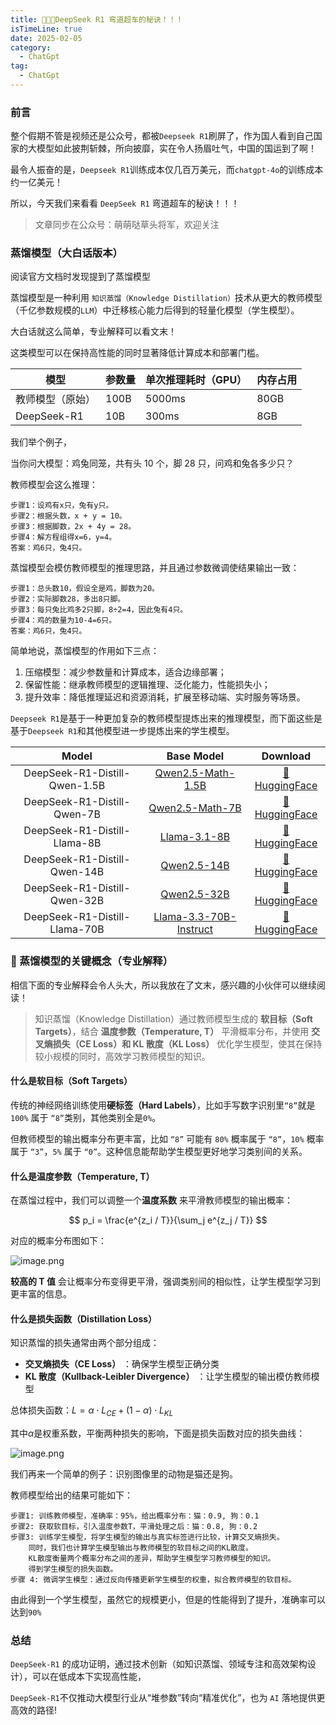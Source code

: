 ```yaml
---
title: 🚀🚀🚀DeepSeek R1 弯道超车的秘诀！！！
isTimeLine: true
date: 2025-02-05
category:
  - ChatGpt
tag:
  - ChatGpt
---
```


### 前言

整个假期不管是视频还是公众号，都被`Deepseek R1`刷屏了，作为国人看到自己国家的大模型如此披荆斩棘，所向披靡，实在令人扬眉吐气，中国的国运到了啊！

最令人振奋的是，`Deepseek R1`训练成本仅几百万美元，而`chatgpt-4o`的训练成本约一亿美元！

所以，今天我们来看看 `DeepSeek R1` 弯道超车的秘诀！！！

> 文章同步在公众号：萌萌哒草头将军，欢迎关注

### 蒸馏模型（大白话版本）

阅读官方文档时发现提到了蒸馏模型

蒸馏模型是一种利用 `知识蒸馏（Knowledge Distillation）`技术从更大的教师模型（千亿参数规模的`LLM`）中迁移核心能力后得到的轻量化模型（学生模型）。

大白话就这么简单，专业解释可以看文末！

这类模型可以在保持高性能的同时显著降低计算成本和部署门槛。

| 模型             | 参数量 | 单次推理耗时（GPU） | 内存占用 |
| ---------------- | ------ | ------------------- | -------- |
| 教师模型（原始） | 100B   | 5000ms              | 80GB     |
| DeepSeek-R1      | 10B    | 300ms               | 8GB      |

我们举个例子，

当你问大模型：鸡兔同笼，共有头 10 个，脚 28 只，问鸡和兔各多少只？

教师模型会这么推理：

    步骤1：设鸡有x只，兔有y只。
    步骤2：根据头数，x + y = 10。
    步骤3：根据脚数，2x + 4y = 28。
    步骤4：解方程组得x=6，y=4。
    答案：鸡6只，兔4只。

蒸馏模型会模仿教师模型的推理思路，并且通过参数微调使结果输出一致：

    步骤1：总头数10，假设全是鸡，脚数为20。
    步骤2：实际脚数28，多出8只脚。
    步骤3：每只兔比鸡多2只脚，8÷2=4，因此兔有4只。
    步骤4：鸡的数量为10-4=6只。
    答案：鸡6只，兔4只。

简单地说，蒸馏模型的作用如下三点：

1.  压缩模型：减少参数量和计算成本，适合边缘部署；
2.  保留性能：继承教师模型的逻辑推理、泛化能力，性能损失小；
3.  提升效率：降低推理延迟和资源消耗，扩展至移动端、实时服务等场景。

`Deepseek R1`是基于一种更加复杂的教师模型提炼出来的推理模型，而下面这些是基于`Deepseek R1`和其他模型进一步提炼出来的学生模型。

|           **Model**           |                                   **Base Model**                                   |                                    **Download**                                    |
| :---------------------------: | :--------------------------------------------------------------------------------: | :--------------------------------------------------------------------------------: |
| DeepSeek-R1-Distill-Qwen-1.5B |         [Qwen2.5-Math-1.5B](https://huggingface.co/Qwen/Qwen2.5-Math-1.5B)         | [🤗 HuggingFace](https://huggingface.co/deepseek-ai/DeepSeek-R1-Distill-Qwen-1.5B) |
|  DeepSeek-R1-Distill-Qwen-7B  |           [Qwen2.5-Math-7B](https://huggingface.co/Qwen/Qwen2.5-Math-7B)           |  [🤗 HuggingFace](https://huggingface.co/deepseek-ai/DeepSeek-R1-Distill-Qwen-7B)  |
| DeepSeek-R1-Distill-Llama-8B  |           [Llama-3.1-8B](https://huggingface.co/meta-llama/Llama-3.1-8B)           | [🤗 HuggingFace](https://huggingface.co/deepseek-ai/DeepSeek-R1-Distill-Llama-8B)  |
| DeepSeek-R1-Distill-Qwen-14B  |               [Qwen2.5-14B](https://huggingface.co/Qwen/Qwen2.5-14B)               | [🤗 HuggingFace](https://huggingface.co/deepseek-ai/DeepSeek-R1-Distill-Qwen-14B)  |
| DeepSeek-R1-Distill-Qwen-32B  |               [Qwen2.5-32B](https://huggingface.co/Qwen/Qwen2.5-32B)               | [🤗 HuggingFace](https://huggingface.co/deepseek-ai/DeepSeek-R1-Distill-Qwen-32B)  |
| DeepSeek-R1-Distill-Llama-70B | [Llama-3.3-70B-Instruct](https://huggingface.co/meta-llama/Llama-3.3-70B-Instruct) | [🤗 HuggingFace](https://huggingface.co/deepseek-ai/DeepSeek-R1-Distill-Llama-70B) |

### 📌 蒸馏模型的关键概念（专业解释）

相信下面的专业解释会令人头大，所以我放在了文末，感兴趣的小伙伴可以继续阅读！

> 知识蒸馏（Knowledge Distillation）通过教师模型生成的 **软目标（Soft Targets）**，结合 **温度参数（Temperature, T）** 平滑概率分布，并使用 **交叉熵损失（CE Loss）和 KL 散度（KL Loss）** 优化学生模型，使其在保持较小规模的同时，高效学习教师模型的知识。

#### 什么是**软目标（Soft Targets）**

传统的神经网络训练使用**硬标签（Hard Labels）**，比如手写数字识别里`“8”`就是 `100%` 属于 `“8”`类别，其他类别全是`0%`。

但教师模型的输出概率分布更丰富，比如 `“8”` 可能有 `80%` 概率属于 `“8”`，`10%` 概率属于 `“3”`，`5%` 属于 `“0”`。这种信息能帮助学生模型更好地学习类别间的关系。

#### 什么是**温度参数（Temperature, T）**

在蒸馏过程中，我们可以调整一个**温度系数** 来平滑教师模型的输出概率：

$$
p_i = \frac{e^{z_i / T}}{\sum_j e^{z_j / T}}
$$

对应的概率分布图如下：

![image.png](https://p0-xtjj-private.juejin.cn/tos-cn-i-73owjymdk6/260150327bc2479180ad2608c198fa3e~tplv-73owjymdk6-jj-mark-v1:0:0:0:0:5o6Y6YeR5oqA5pyv56S-5Yy6IEAg6JCM6JCM5ZOS6I2J5aS05bCG5Yab:q75.awebp?policy=eyJ2bSI6MywidWlkIjoiMTExNjc1OTU0MzI2MDcyNyJ9&rk3s=f64ab15b&x-orig-authkey=f32326d3454f2ac7e96d3d06cdbb035152127018&x-orig-expires=1739447471&x-orig-sign=JYzMqbMb9CjiVPoMBmMwR8lzs9w%3D)

**较高的 T 值** 会让概率分布变得更平滑，强调类别间的相似性，让学生模型学习到更丰富的信息。

#### 什么是**损失函数（Distillation Loss）**

知识蒸馏的损失通常由两个部分组成：

- **交叉熵损失（CE Loss）** ：确保学生模型正确分类
- **KL 散度（Kullback-Leibler Divergence）** ：让学生模型的输出模仿教师模型

总体损失函数$：L = \alpha \cdot L_{CE} + (1 - \alpha) \cdot L_{KL}$

其中$\alpha$是权重系数，平衡两种损失的影响，下面是损失函数对应的损失曲线：

![image.png](https://p0-xtjj-private.juejin.cn/tos-cn-i-73owjymdk6/1268566760a541cf86a4f7874141e5fd~tplv-73owjymdk6-jj-mark-v1:0:0:0:0:5o6Y6YeR5oqA5pyv56S-5Yy6IEAg6JCM6JCM5ZOS6I2J5aS05bCG5Yab:q75.awebp?policy=eyJ2bSI6MywidWlkIjoiMTExNjc1OTU0MzI2MDcyNyJ9&rk3s=f64ab15b&x-orig-authkey=f32326d3454f2ac7e96d3d06cdbb035152127018&x-orig-expires=1739447471&x-orig-sign=qbQxByWxW4Vw4iwvLOFcKj%2FALW8%3D)

我们再来一个简单的例子：识别图像里的动物是猫还是狗。

教师模型给出的结果可能如下：

    步骤1: 训练教师模型，准确率：95%，给出概率分布：猫：0.9, 狗：0.1
    步骤2: 获取软目标，引入温度参数T，平滑处理之后：猫：0.8, 狗：0.2
    步骤3: 训练学生模型，将学生模型的输出与真实标签进行比较，计算交叉熵损失。
        同时，我们也计算学生模型输出与教师模型的软目标之间的KL散度。
        KL散度衡量两个概率分布之间的差异，帮助学生模型学习教师模型的知识。
        得到学生模型的损失函数。
    步骤 4: 微调学生模型：通过反向传播更新学生模型的权重，拟合教师模型的软目标。

由此得到一个学生模型，虽然它的规模更小，但是的性能得到了提升，准确率可以达到`90%`

### 总结

`DeepSeek-R1` 的成功证明，通过技术创新（如知识蒸馏、领域专注和高效架构设计），可以在低成本下实现高性能，

`DeepSeek-R1`不仅推动大模型行业从“堆参数”转向“精准优化”，也为 `AI` 落地提供更高效的路径!

